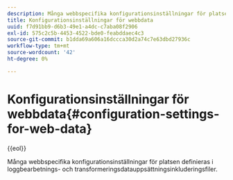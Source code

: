 ```yaml
---
description: Många webbspecifika konfigurationsinställningar för platsen definieras i loggbearbetnings- och transformeringsdatauppsättningsinkluderingsfiler.
title: Konfigurationsinställningar för webbdata
uuid: f7d91bb9-d6b3-49e1-a4dc-c7aba08f2906
exl-id: 575c2c5b-4453-4522-bde0-feabddaec4c3
source-git-commit: b1dda69a606a16dccca30d2a74c7e63dbd27936c
workflow-type: tm+mt
source-wordcount: '42'
ht-degree: 0%

---
```


# Konfigurationsinställningar för webbdata{#configuration-settings-for-web-data}

{{eol}}

Många webbspecifika konfigurationsinställningar för platsen definieras i loggbearbetnings- och transformeringsdatauppsättningsinkluderingsfiler.

